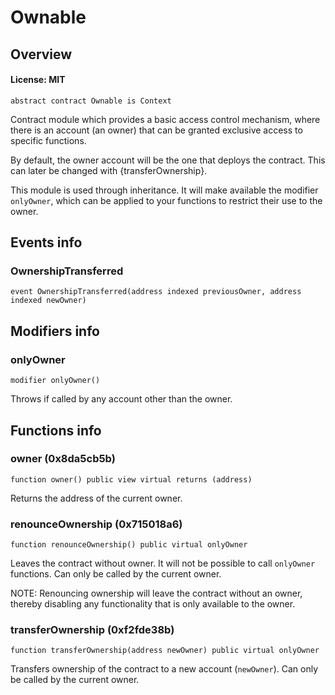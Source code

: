# Ownable

## Overview

#### License: MIT

```solidity
abstract contract Ownable is Context
```

Contract module which provides a basic access control mechanism, where
there is an account (an owner) that can be granted exclusive access to
specific functions.

By default, the owner account will be the one that deploys the contract. This
can later be changed with {transferOwnership}.

This module is used through inheritance. It will make available the modifier
`onlyOwner`, which can be applied to your functions to restrict their use to
the owner.
## Events info

### OwnershipTransferred

```solidity
event OwnershipTransferred(address indexed previousOwner, address indexed newOwner)
```


## Modifiers info

### onlyOwner

```solidity
modifier onlyOwner()
```

Throws if called by any account other than the owner.
## Functions info

### owner (0x8da5cb5b)

```solidity
function owner() public view virtual returns (address)
```

Returns the address of the current owner.
### renounceOwnership (0x715018a6)

```solidity
function renounceOwnership() public virtual onlyOwner
```

Leaves the contract without owner. It will not be possible to call
`onlyOwner` functions. Can only be called by the current owner.

NOTE: Renouncing ownership will leave the contract without an owner,
thereby disabling any functionality that is only available to the owner.
### transferOwnership (0xf2fde38b)

```solidity
function transferOwnership(address newOwner) public virtual onlyOwner
```

Transfers ownership of the contract to a new account (`newOwner`).
Can only be called by the current owner.